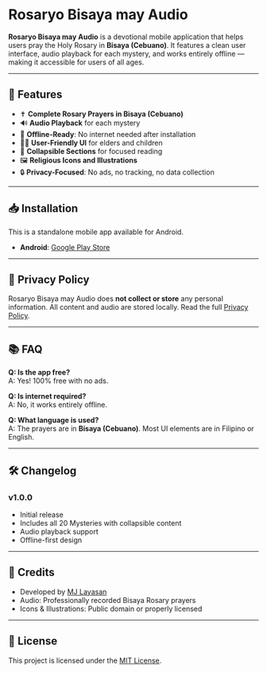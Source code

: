 # Rosaryo Bisaya may Audio

**Rosaryo Bisaya may Audio** is a devotional mobile application that helps users pray the Holy Rosary in **Bisaya (Cebuano)**. It features a clean user interface, audio playback for each mystery, and works entirely offline — making it accessible for users of all ages.

---

## 🌟 Features

- ✝️ **Complete Rosary Prayers in Bisaya (Cebuano)**
- 🔊 **Audio Playback** for each mystery
- 📱 **Offline-Ready**: No internet needed after installation
- 👵👦 **User-Friendly UI** for elders and children
- 📖 **Collapsible Sections** for focused reading
- 🖼️ **Religious Icons and Illustrations**
- 🔒 **Privacy-Focused**: No ads, no tracking, no data collection

---

## 📥 Installation

This is a standalone mobile app available for Android.

- **Android**: [Google Play Store](https://play.google.com/store/apps/details?id=com.rosaryobisaya) 

---

## 📜 Privacy Policy

Rosaryo Bisaya may Audio does **not collect or store** any personal information. All content and audio are stored locally. Read the full [Privacy Policy](https://mjlayasan.com/rosaryo-bisaya/privacy-policy.html).

---

## 📚 FAQ

**Q: Is the app free?**  
A: Yes! 100% free with no ads.

**Q: Is internet required?**  
A: No, it works entirely offline.

**Q: What language is used?**  
A: The prayers are in **Bisaya (Cebuano)**. Most UI elements are in Filipino or English.

---

## 🛠 Changelog

### v1.0.0
- Initial release
- Includes all 20 Mysteries with collapsible content
- Audio playback support
- Offline-first design

---

## 🙏 Credits

- Developed by [MJ Layasan](https://mjlayasan.com)
- Audio: Professionally recorded Bisaya Rosary prayers
- Icons & Illustrations: Public domain or properly licensed

---

## 📄 License

This project is licensed under the [MIT License](https://opensource.org/licenses/MIT).

